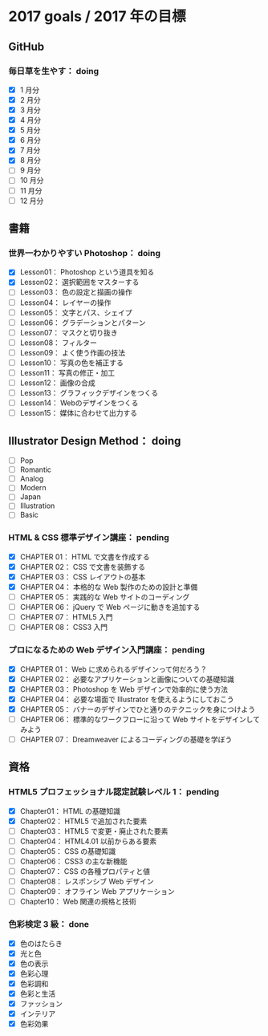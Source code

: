 # 2017 goals / 2017 年の目標
## GitHub
### 毎日草を生やす： doing
- [x] 1 月分
- [x] 2 月分
- [x] 3 月分
- [x] 4 月分
- [x] 5 月分
- [x] 6 月分
- [x] 7 月分
- [x] 8 月分
- [ ] 9 月分
- [ ] 10 月分
- [ ] 11 月分
- [ ] 12 月分

## 書籍
### 世界一わかりやすい Photoshop： doing
- [x] Lesson01： Photoshop という道具を知る
- [x] Lesson02： 選択範囲をマスターする
- [ ] Lesson03： 色の設定と描画の操作
- [ ] Lesson04： レイヤーの操作
- [ ] Lesson05： 文字とパス、シェイプ
- [ ] Lesson06： グラデーションとパターン
- [ ] Lesson07： マスクと切り抜き
- [ ] Lesson08： フィルター
- [ ] Lesson09： よく使う作画の技法
- [ ] Lesson10： 写真の色を補正する
- [ ] Lesson11： 写真の修正・加工
- [ ] Lesson12： 画像の合成
- [ ] Lesson13： グラフィックデザインをつくる
- [ ] Lesson14： Webのデザインをつくる
- [ ] Lesson15： 媒体に合わせて出力する

## Illustrator Design Method： doing
- [ ] Pop
- [ ] Romantic
- [ ] Analog
- [ ] Modern
- [ ] Japan
- [ ] Illustration
- [ ] Basic

### HTML & CSS 標準デザイン講座： pending
- [x] CHAPTER 01： HTML で文書を作成する
- [x] CHAPTER 02： CSS で文書を装飾する
- [x] CHAPTER 03： CSS レイアウトの基本
- [x] CHAPTER 04： 本格的な Web 製作のための設計と準備
- [ ] CHAPTER 05： 実践的な Web サイトのコーディング
- [ ] CHAPTER 06： jQuery で Web ページに動きを追加する
- [ ] CHAPTER 07： HTML5 入門
- [ ] CHAPTER 08： CSS3 入門

### プロになるための Web デザイン入門講座： pending
- [x] CHAPTER 01： Web に求められるデザインって何だろう？
- [x] CHAPTER 02： 必要なアプリケーションと画像についての基礎知識
- [x] CHAPTER 03： Photoshop を Web デザインで効率的に使う方法
- [x] CHAPTER 04： 必要な場面で Illustrator を使えるようにしておこう
- [x] CHAPTER 05： バナーのデザインでひと通りのテクニックを身につけよう
- [ ] CHAPTER 06： 標準的なワークフローに沿って Web サイトをデザインしてみよう
- [ ] CHAPTER 07： Dreamweaver によるコーディングの基礎を学ぼう

## 資格
### HTML5 プロフェッショナル認定試験レベル 1： pending
- [x] Chapter01： HTML の基礎知識
- [x] Chapter02： HTML5 で追加された要素
- [ ] Chapter03： HTML5 で変更・廃止された要素
- [ ] Chapter04： HTML4.01 以前からある要素
- [ ] Chapter05： CSS の基礎知識
- [ ] Chapter06： CSS3 の主な新機能
- [ ] Chapter07： CSS の各種プロパティと値
- [ ] Chapter08： レスポンシブ Web デザイン
- [ ] Chapter09： オフライン Web アプリケーション
- [ ] Chapter10： Web 関連の規格と技術

### 色彩検定 3 級： done
- [x] 色のはたらき
- [x] 光と色
- [x] 色の表示
- [x] 色彩心理
- [x] 色彩調和
- [x] 色彩と生活
- [x] ファッション
- [x] インテリア
- [x] 色彩効果
